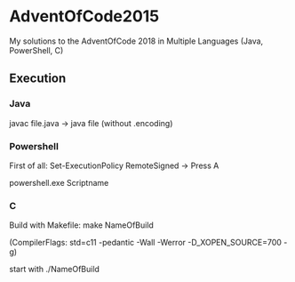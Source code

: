 # AdventOfCode2015
My solutions to the AdventOfCode 2018 in Multiple Languages (Java, PowerShell, C)


## Execution

### Java
javac file.java -> java file (without .encoding)


### Powershell
First of all: Set-ExecutionPolicy RemoteSigned -> Press A

powershell.exe Scriptname


### C
Build with Makefile: make NameOfBuild 

(CompilerFlags: std=c11 -pedantic -Wall -Werror -D_XOPEN_SOURCE=700 -g)

start with ./NameOfBuild

